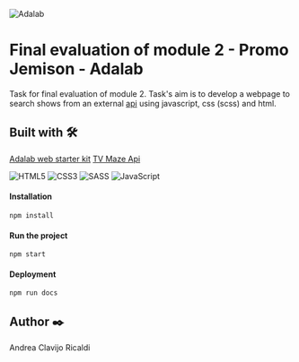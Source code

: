 ![Adalab](https://beta.adalab.es/resources/images/adalab-logo-155x61-bg-white.png)

# Final evaluation of module 2 - Promo Jemison - Adalab

Task for final evaluation of module 2.  Task's aim is to develop a webpage to search shows from an external [api](http://www.tvmaze.com/api) using javascript, css (scss) and html.

## Built with 🛠️

[Adalab web starter kit](https://github.com/Adalab/Adalab-web-starter-kit)
[TV Maze Api](http://www.tvmaze.com/api)
<br/>

![HTML5](https://img.shields.io/badge/-HTML5-E34F26?style=flat-square&logo=html5&logoColor=white)
![CSS3](https://img.shields.io/badge/-CSS3-1572B6?style=flat-square&logo=css3)
![SASS](https://img.shields.io/badge/-SASS-CC6699?style=flat-square&logo=sass&logoColor=white)
![JavaScript](https://img.shields.io/badge/-JavaScript-black?style=flat-square&logo=javascript)


#### Installation

````
npm install
````
#### Run the project

````
npm start
````
#### Deployment

````
npm run docs
````


## Author ✒️

Andrea Clavijo Ricaldi
